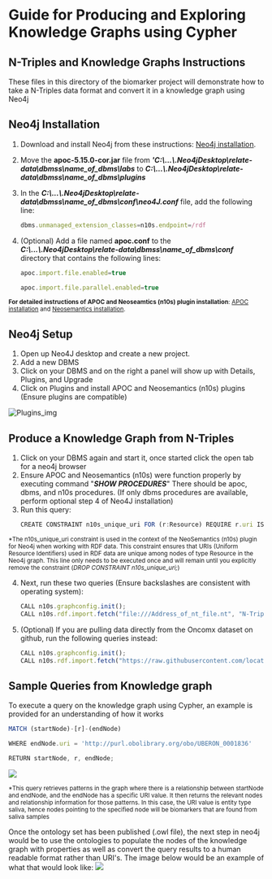# Guide for Producing and Exploring Knowledge Graphs using Cypher
## N-Triples and Knowledge Graphs Instructions
These files in this directory of the biomarker project will demonstrate how to take a N-Triples data format and convert it in a knowledge graph using Neo4j
## Neo4j Installation
1. Download and install Neo4j from these instructions: [Neo4j installation](https://neo4j.com/docs/desktop-manual/current/installation/download-installation).
2. Move the **apoc-5.15.0-cor.jar** file from ***'C:\\...\\.Neo4jDesktop\\relate-data\\dbmss\\name_of_dbms\\labs*** to ***C:\\...\\.Neo4jDesktop\\relate-data\\dbmss\\name_of_dbms\\plugins***
3. In the ***C:\\...\\.Neo4jDesktop\\relate-data\\dbmss\\name_of_dbms\\conf\\neo4J.conf*** file, add the following line:
   ```javascript
   dbms.unmanaged_extension_classes=n10s.endpoint=/rdf
   ```

4. (Optional) Add a file named **apoc.conf** to the ***C:\\...\\.Neo4jDesktop\\relate-data\\dbmss\\name_of_dbms\\conf*** directory that contains the following lines:
   ```javascript
   apoc.import.file.enabled=true
   
   apoc.import.file.parallel.enabled=true
   ```

<sub>**For detailed instructions of APOC and Neoseamtics (n10s) plugin installation**: [APOC installation](https://neo4j.com/labs/apoc/4.1/installation/) and [Neosemantics installation](https://neo4j.com/labs/neosemantics/installation/).</sub>
   
## Neo4j Setup
1. Open up Neo4J desktop and create a new project.
2. Add a new DBMS
3. Click on your DBMS and on the right a panel will show up with Details, Plugins, and Upgrade
4. Click on Plugins and install APOC and Neosemantics (n10s) plugins (Ensure plugins are compatible)

![Plugins_img](https://github.com/MiguelMazumder/csci_6221_Solidity/assets/72771218/81ab3589-ccab-425c-80a7-4413a1b6bbb1)

## Produce a Knowledge Graph from N-Triples
1. Click on your DBMS again and start it, once started click the open tab for a neo4j browser
2. Ensure APOC and Neosemantics (n10s) were function properly by executing command "***SHOW PROCEDURES***"
   There should be apoc, dbms, and n10s procedures. (If only dbms procedures are available, perform optional step 4 of Neo4J installation)
3. Run this query:
   ```javascript
   CREATE CONSTRAINT n10s_unique_uri FOR (r:Resource) REQUIRE r.uri IS UNIQUE
   ```

<sub>*The n10s_unique_uri constraint is used in the context of the NeoSemantics (n10s) plugin for Neo4j when working with RDF data. This constraint ensures that URIs     (Uniform Resource Identifiers) used in RDF data are unique among nodes of type Resource in the Neo4j graph. This line only needs to be executed once and will       remain until you explicitly remove the constraint (_DROP CONSTRAINT n10s_unique_uri;_)</sub>

4. Next, run these two queries (Ensure backslashes are consistent with operating system):
   ```javascript
   CALL n10s.graphconfig.init();
   CALL n10s.rdf.import.fetch("file:///Address_of_nt_file.nt", "N-Triples");
   ```
   
5. (Optional) If you are pulling data directly from the Oncomx dataset on github, run the following queries instead:
   ```javascript
   CALL n10s.graphconfig.init();
   CALL n10s.rdf.import.fetch("https://raw.githubusercontent.com/location_of_oncomx_triples_dataset.nt)", "N-Triples");
   ```

## Sample Queries from Knowledge graph
To execute a query on the knowledge graph using Cypher, an example is provided for an understanding of how it works
   ```javascript
   MATCH (startNode)-[r]-(endNode)

   WHERE endNode.uri = 'http://purl.obolibrary.org/obo/UBERON_0001836'

   RETURN startNode, r, endNode;
   ```
![](sample_query.png)

<sub>*This query retrieves patterns in the graph where there is a relationship between startNode and endNode, and the endNode has a specific URI value. It then returns the relevant nodes and relationship information for those patterns. In this case, the URI value is entity type saliva, hence nodes pointing to the specified node will be biomarkers that are found from saliva samples</sub>

Once the ontology set has been published (.owl file), the next step in neo4j would be to use the ontologies to populate the nodes of the knowledge graph with properties as well as convert the query results to a human readable format rather than URI's. The image below would be an example of what that would look like:
![](sample_KG.png)
